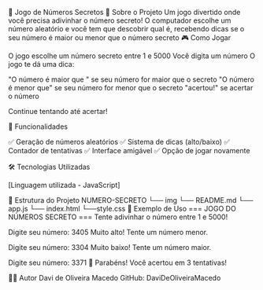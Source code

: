 🎯 Jogo de Números Secretos
📖 Sobre o Projeto
Um jogo divertido onde você precisa adivinhar o número secreto! O computador escolhe um número aleatório e você tem que descobrir qual é, recebendo dicas se o seu número é maior ou menor que o número secreto
🎮 Como Jogar

O jogo escolhe um número secreto entre 1 e 5000
Você digita um número
O jogo te dá uma dica:

"O número é maior que " se seu número for maior que o secreto
"O número é menor que" se seu número for menor que o secreto
"acertou!" se acertar o número


Continue tentando até acertar!


🎯 Funcionalidades

✅ Geração de números aleatórios
✅ Sistema de dicas (alto/baixo)
✅ Contador de tentativas
✅ Interface amigável
✅ Opção de jogar novamente

🛠️ Tecnologias Utilizadas

[Linguagem utilizada - JavaScript]

📂 Estrutura do Projeto
NUMERO-SECRETO
└── img
└── README.md
└── app.js
└── index.html
└──style.css
🎨 Exemplo de Uso
=== JOGO DO NÚMEROS SECRETO ===
Tente adivinhar o número entre 1 e 5000!

Digite seu número: 3405
Muito alto! Tente um número menor.

Digite seu número: 3304
Muito baixo! Tente um número maior.

Digite seu número: 3371
🎉 Parabéns! Você acertou em 3 tentativas!


👨‍💻 Autor
Davi de Oliveira Macedo
GitHub: DaviDeOliveiraMacedo
